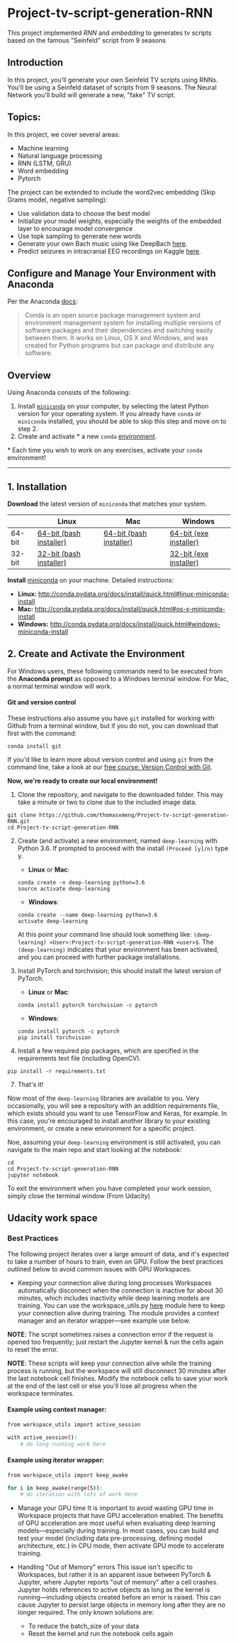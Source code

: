 # Project-tv-script-generation-RNN
This project implemented _RNN_ and _embedding_ to generates tv scripts based on the famous "Seinfeld" script from 9 seasons
## Introduction
In this project, you'll generate your own Seinfeld TV scripts using RNNs. You'll be using a Seinfeld dataset of scripts from 9 seasons. The Neural Network you'll build will generate a new, "fake" TV script.
## Topics:
In this project, we cover several areas:
* Machine learning
* Natural language processing
* RNN (LSTM, GRU)
* Word embedding
* Pytorch

 The project can be extended to include the word2vec embedding (Skip Grams model, negative sampling): 
 
* Use validation data to choose the best model
* Initialize your model weights, especially the weights of the embedded layer to encourage model convergence
* Use topk sampling to generate new words
* Generate your own Bach music using like DeepBach [here](https://arxiv.org/pdf/1612.01010.pdf).
* Predict seizures in intracranial EEG recordings on Kaggle [here](https://www.kaggle.com/c/seizure-prediction).

## Configure and Manage Your Environment with Anaconda

Per the Anaconda [docs](http://conda.pydata.org/docs):

> Conda is an open source package management system and environment management system 
for installing multiple versions of software packages and their dependencies and 
switching easily between them. It works on Linux, OS X and Windows, and was created 
for Python programs but can package and distribute any software.

## Overview
Using Anaconda consists of the following:

1. Install [`miniconda`](http://conda.pydata.org/miniconda.html) on your computer, by selecting the latest Python version for your operating system. If you already have `conda` or `miniconda` installed, you should be able to skip this step and move on to step 2.
2. Create and activate * a new `conda` [environment](http://conda.pydata.org/docs/using/envs.html).

\* Each time you wish to work on any exercises, activate your `conda` environment!

---

## 1. Installation

**Download** the latest version of `miniconda` that matches your system.

|        | Linux | Mac | Windows | 
|--------|-------|-----|---------|
| 64-bit | [64-bit (bash installer)][lin64] | [64-bit (bash installer)][mac64] | [64-bit (exe installer)][win64]
| 32-bit | [32-bit (bash installer)][lin32] |  | [32-bit (exe installer)][win32]

[win64]: https://repo.continuum.io/miniconda/Miniconda3-latest-Windows-x86_64.exe
[win32]: https://repo.continuum.io/miniconda/Miniconda3-latest-Windows-x86.exe
[mac64]: https://repo.continuum.io/miniconda/Miniconda3-latest-MacOSX-x86_64.sh
[lin64]: https://repo.continuum.io/miniconda/Miniconda3-latest-Linux-x86_64.sh
[lin32]: https://repo.continuum.io/miniconda/Miniconda3-latest-Linux-x86.sh

**Install** [miniconda](http://conda.pydata.org/miniconda.html) on your machine. Detailed instructions:

- **Linux:** http://conda.pydata.org/docs/install/quick.html#linux-miniconda-install
- **Mac:** http://conda.pydata.org/docs/install/quick.html#os-x-miniconda-install
- **Windows:** http://conda.pydata.org/docs/install/quick.html#windows-miniconda-install

## 2. Create and Activate the Environment

For Windows users, these following commands need to be executed from the **Anaconda prompt** as opposed to a Windows terminal window. For Mac, a normal terminal window will work. 

#### Git and version control
These instructions also assume you have `git` installed for working with Github from a terminal window, but if you do not, you can download that first with the command:
```
conda install git
```

If you'd like to learn more about version control and using `git` from the command line, take a look at our [free course: Version Control with Git](https://www.udacity.com/course/version-control-with-git--ud123).

**Now, we're ready to create our local environment!**

1. Clone the repository, and navigate to the downloaded folder. This may take a minute or two to clone due to the included image data.
```
git clone https://github.com/thomasxmeng/Project-tv-script-generation-RNN.git
cd Project-tv-script-generation-RNN
```

2. Create (and activate) a new environment, named `deep-learning` with Python 3.6. If prompted to proceed with the install `(Proceed [y]/n)` type y.

	- __Linux__ or __Mac__: 
	```
	conda create -n deep-learning python=3.6
	source activate deep-learning
	```
	- __Windows__: 
	```
	conda create --name deep-learning python=3.6
	activate deep-learning
	```
	
	At this point your command line should look something like: `(deep-learning) <User>:Project-tv-script-generation-RNN <user>$`. The `(deep-learning)` indicates that your environment has been activated, and you can proceed with further package installations.

3. Install PyTorch and torchvision; this should install the latest version of PyTorch.
	
	- __Linux__ or __Mac__: 
	```
	conda install pytorch torchvision -c pytorch 
	```
	- __Windows__: 
	```
	conda install pytorch -c pytorch
	pip install torchvision
	```

6. Install a few required pip packages, which are specified in the requirements text file (including OpenCV).
```
pip install -r requirements.txt
```

7. That's it!

Now most of the `deep-learning` libraries are available to you. Very occasionally, you will see a repository with an addition requirements file, which exists should you want to use TensorFlow and Keras, for example. In this case, you're encouraged to install another library to your existing environment, or create a new environment for a specific project. 

Noe, assuming your `deep-learning` environment is still activated, you can navigate to the main repo and start looking at the notebook:

```
cd
cd Project-tv-script-generation-RNN
jupyter notebook
```

To exit the environment when you have completed your work session, simply close the terminal window (From Udacity)


## Udacity work space
### Best Practices
The following project iterates over a large amount of data, and it's expected to take a number of hours to train, even on GPU. Follow the best practices outlined below to avoid common issues with GPU Workspaces.

* Keeping your connection alive during long processes
Workspaces automatically disconnect when the connection is inactive for about 30 minutes, which includes inactivity while deep learning models are training. You can use the workspace_utils.py [here](workspace_utils.py) module here to keep your connection alive during training. The module provides a context manager and an iterator wrapper—see example use below. 

**NOTE**: The script sometimes raises a connection error if the request is opened too frequently; just restart the Jupyter kernel & run the cells again to reset the error. 

**NOTE**: These scripts will keep your connection alive while the training process is running, but the workspace will still disconnect 30 minutes after the last notebook cell finishes. Modify the notebook cells to save your work at the end of the last cell or else you'll lose all progress when the workspace terminates. 

#### Example using context manager:
```sh
from workspace_utils import active_session

with active_session():
    # do long-running work here
```
#### Example using iterator wrapper:
```sh
from workspace_utils import keep_awake

for i in keep_awake(range(5)):
    # do iteration with lots of work here
```
* Manage your GPU time
It is important to avoid wasting GPU time in Workspace projects that have GPU acceleration enabled. The benefits of GPU acceleration are most useful when evaluating deep learning models—especially during training. In most cases, you can build and test your model (including data pre-processing, defining model architecture, etc.) in CPU mode, then activate GPU mode to accelerate training.

* Handling "Out of Memory" errors
This issue isn't specific to Workspaces, but rather it is an apparent issue between PyTorch & Jupyter, where Jupyter reports "out of memory" after a cell crashes. Jupyter holds references to active objects as long as the kernel is running—including objects created before an error is raised. This can cause Jupyter to persist large objects in memory long after they are no longer required. The only known solutions are:

  - To reduce the batch_size of your data
  - Reset the kernel and run the notebook cells again
